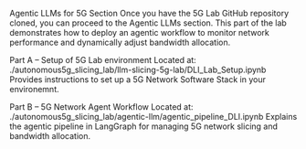 Agentic LLMs for 5G Section
Once you have the 5G Lab GitHub repository cloned, you can proceed to the Agentic LLMs section. This part of the lab demonstrates how to deploy an agentic workflow to monitor network performance and dynamically adjust bandwidth allocation.

Part A – Setup of 5G Lab environment
Located at: ./autonomous5g_slicing_lab/llm-slicing-5g-lab/DLI_Lab_Setup.ipynb
Provides instructions to set up a 5G Network Software Stack in your environemnt.

Part B – 5G Network Agent Workflow
Located at: ./autonomous5g_slicing_lab/agentic-llm/agentic_pipeline_DLI.ipynb
Explains the agentic pipeline in LangGraph for managing 5G network slicing and bandwidth allocation.

